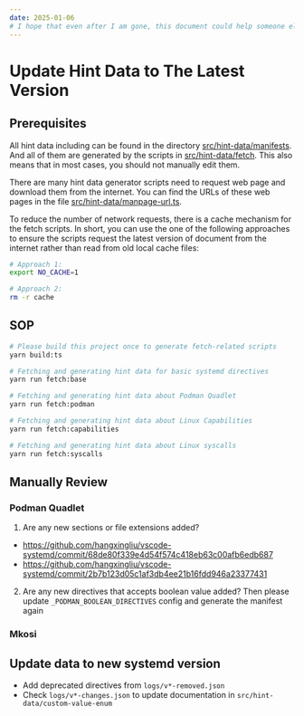 ```yaml
---
date: 2025-01-06
# I hope that even after I am gone, this document could help someone else to maintain this project
---
```

# Update Hint Data to The Latest Version

## Prerequisites

All hint data including can be found in the directory [src/hint-data/manifests](../src/hint-data/manifests).
And all of them are generated by the scripts in [src/hint-data/fetch](../src/hint-data/fetch). 
This also means that in most cases, you should not manually edit them.


There are many hint data generator scripts need to request web page and download them from the internet.
You can find the URLs of these web pages in the file [src/hint-data/manpage-url.ts](../src/hint-data/manpage-url.ts).


To reduce the number of network requests, there is a cache mechanism for the fetch scripts. 
In short, you can use the one of the following approaches to ensure the scripts request 
the latest version of document from the internet rather than read from old local cache files:

``` bash
# Approach 1:
export NO_CACHE=1

# Approach 2:
rm -r cache
```

## SOP

``` bash
# Please build this project once to generate fetch-related scripts
yarn build:ts

# Fetching and generating hint data for basic systemd directives
yarn run fetch:base

# Fetching and generating hint data about Podman Quadlet
yarn run fetch:podman

# Fetching and generating hint data about Linux Capabilities
yarn run fetch:capabilities

# Fetching and generating hint data about Linux syscalls
yarn run fetch:syscalls
```

## Manually Review

### Podman Quadlet

1. Are any new sections or file extensions added?
  - https://github.com/hangxingliu/vscode-systemd/commit/68de80f339e4d54f574c418eb63c00afb6edb687
  - https://github.com/hangxingliu/vscode-systemd/commit/2b7b123d05c1af3db4ee21b16fdd946a23377431
2. Are any new directives that accepts boolean value added? Then please update `_PODMAN_BOOLEAN_DIRECTIVES` config and generate the manifest again

### Mkosi


## Update data to new systemd version

- Add deprecated directives from `logs/v*-removed.json`
- Check `logs/v*-changes.json` to update documentation in `src/hint-data/custom-value-enum`

